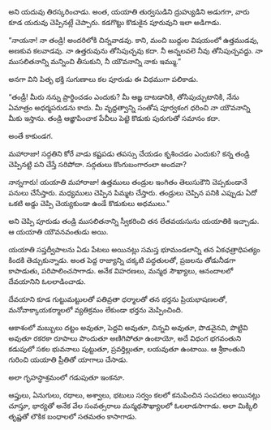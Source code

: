 ﻿అని యదువు తిరస్కరించాడు. అంత, యయాతి తుర్వసుడిని ద్రుహ్యుడిని అడుగగా, వారు కూడ యదువు చెప్పినట్లే చెప్పారు. కడగొట్టు కొడుకైన పూరువుని ఇలా అడిగాడు. 

“నాయనా! నా తండ్రి! అందరిలోకి చిన్నవాడవు. కాని, మంచి బుద్దుల విషయంలో ఉత్తముడవు, అణకువ కలవాడవు. నా ఉత్తరువును తోసిపుచ్చవు కదా. నీ అన్నలవలె నీవు తోసిపుచ్చవద్దు. నా ముసలితనాన్ని మన్నించి తీసుకుని, నీ యౌవనాన్ని నాకు ఇమ్ము.” 

అనగా విని పితృ భక్తి సుగుణాలు కల పూరుడు ఈ విధముగా పలికాడు. 

“తండ్రీ! మీరు నన్ను ప్రార్థించడం ఎందుకు? మీ ఆఙ్ఞ దాటడానికి, తోసిపుచ్చుటానికి, నేను ఏమాత్రం అధర్మపరుడను కాదు. మీ వృద్దత్వాన్ని సంతోష పూర్వకంగ ధరించి నా యౌవనాన్ని మీకు ఇస్తాను. తండ్రి ఆఙ్ఞాపించాక పేచీలు పెట్టె కొడుకు పురుగుతో సమానం కదా. 

అంతే కాకుండగ. 

మహారాజా! సద్గతిని కోరే వాడు కష్టపడు తపస్సు చేయడం కృశించడం ఎందుకు? కన్న తండ్రి చెప్పినట్టి పని చేస్తే సరిపోదా. సద్గతులు కొంగుబంగారంలా అందవా? 

నాన్నగారు! యయాతి మహారాజా! ఉత్తములు తండ్రుల ఇంగితం తెలుసుకౌని చెప్పకుండానే పనులు చేసేస్తారు. మధ్యములు చెప్పిన పిమ్మట చేస్తారు. తండ్రులు చెప్పిన పనికి ఎప్పుడు ఏదో ఒకటి అడ్డు చెప్పి చెయ్యకుండా ఉండే కొడుకులు అధములు." 

అని చెప్పి పూరుడు తండ్రి ముసలితనాన్ని స్వీకరించి తన లేతవయసును యయాతికి ఇచ్చాడు. ఆ యయాతి యౌవనవంతుడు అయి. 

యయాతి సప్తద్వీపాలను ఏడు పేటలు అయినట్లు సమస్త భూమండలాన్ని తన ఏకఛత్రాధిపత్యం కిందకి తెచ్చుకున్నాడు. అంత పెద్ద రాజ్యాన్ని చక్కటి పద్ధతులతో, ప్రజలను తోడునీడగా కాపాడుతు, పరిపాలించసాగాడు. అనేక విహరణలు, మన్మథ సౌఖ్యాలు, ఆనందాలలో దేవయానిని ఓలలాడించాడు. 

దేవయాని కూడ గుట్టుమట్టులతో పతివ్రతా ధర్మాలతో తన భర్తను ప్రియభాషణలతో, మనోవాక్కాయకర్మాలలో వ్యతిక్రమం లేకుండా భర్తను మెప్పించింది. 

ఆకాశంలో మబ్బులు దట్టం అవుతూ, పెద్దవి అవుతూ, చిన్నవి అవుతూ, పొడవైనవి, పొట్టివి అవుతూ రకరకా రూపాలు పొందుతూ అణిగిపోతూ ఉంటాయో, అదే విధంగ భగవంతుని కడుపులో సకల భువనాలు పుట్టుతూ, ప్రవర్తిల్లుతూ, లయవుతూ ఉంటాయి. ఆ శ్రీకాంతుని గురించి యయాతి ప్రీతితో యాగాలు చేసాడు. 

అలా గృహస్థాశ్రమంలో గడుపుతూ ఇంకనూ. 

ఆప్తులు, ఏనుగులు, రథాలు, అశ్వాలు, భటులు సర్వం కలలో కనుపించిన సంపదలు అయినట్లు చూస్తూ, భార్యతో అనేక వేల సంవత్సరాలు మన్మథసౌఖ్యాలలో ఓలలాడసాగాడు. అలా మిక్కిలి తృష్ణతో లౌకిక బంధాలలో సతమతం కాసాగాడు. 

